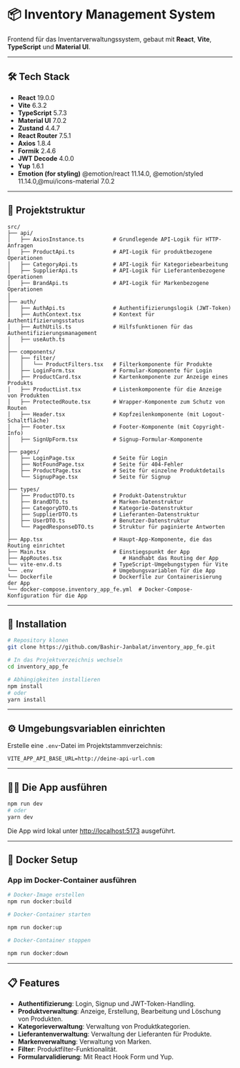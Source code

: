 
# 📦 Inventory Management System

Frontend für das Inventarverwaltungssystem, gebaut mit **React**, **Vite**, **TypeScript** und **Material UI**.

---

## 🛠️ Tech Stack

- **React** 19.0.0
- **Vite** 6.3.2
- **TypeScript** 5.7.3
- **Material UI** 7.0.2
- **Zustand** 4.4.7
- **React Router** 7.5.1
- **Axios** 1.8.4
- **Formik** 2.4.6
- **JWT Decode** 4.0.0
- **Yup** 1.6.1
- **Emotion (for styling)** @emotion/react 11.14.0, @emotion/styled 11.14.0,@mui/icons-material 7.0.2

---

## 📂 Projektstruktur

```
src/
├── api/
│   ├── AxiosInstance.ts         # Grundlegende API-Logik für HTTP-Anfragen
│   ├── ProductApi.ts            # API-Logik für produktbezogene Operationen
│   ├── CategoryApi.ts           # API-Logik für Kategoriebearbeitung
│   ├── SupplierApi.ts           # API-Logik für Lieferantenbezogene Operationen
│   ├── BrandApi.ts              # API-Logik für Markenbezogene Operationen
│
├── auth/
│   ├── AuthApi.ts               # Authentifizierungslogik (JWT-Token)
│   ├── AuthContext.tsx          # Kontext für Authentifizierungsstatus
│   ├── AuthUtils.ts             # Hilfsfunktionen für das Authentifizierungsmanagement
│   ├── useAuth.ts             
│
├── components/
│   ├── filter/  
│   │   └── ProductFilters.tsx   # Filterkomponente für Produkte
│   ├── LoginForm.tsx            # Formular-Komponente für Login
│   ├── ProductCard.tsx          # Kartenkomponente zur Anzeige eines Produkts
│   ├── ProductList.tsx          # Listenkomponente für die Anzeige von Produkten
│   ├── ProtectedRoute.tsx       # Wrapper-Komponente zum Schutz von Routen
│   ├── Header.tsx               # Kopfzeilenkomponente (mit Logout-Schaltfläche)
│   ├── Footer.tsx               # Footer-Komponente (mit Copyright-Info)
│   ├── SignUpForm.tsx           # Signup-Formular-Komponente
│
├── pages/
│   ├── LoginPage.tsx            # Seite für Login
│   ├── NotFoundPage.tsx         # Seite für 404-Fehler
│   ├── ProductPage.tsx          # Seite für einzelne Produktdetails
│   └── SignupPage.tsx           # Seite für Signup
│
├── types/
│   ├── ProductDTO.ts            # Produkt-Datenstruktur
│   ├── BrandDTO.ts              # Marken-Datenstruktur
│   ├── CategoryDTO.ts           # Kategorie-Datenstruktur
│   ├── SupplierDTO.ts           # Lieferanten-Datenstruktur
│   ├── UserDTO.ts               # Benutzer-Datenstruktur
│   └── PagedResponseDTO.ts      # Struktur für paginierte Antworten
│
├── App.tsx                      # Haupt-App-Komponente, die das Routing einrichtet
├── Main.tsx                     # Einstiegspunkt der App
├── AppRoutes.tsx                   # Handhabt das Routing der App
└── vite-env.d.ts                # TypeScript-Umgebungstypen für Vite
└── .env                         # Umgebungsvariablen für die App
└── Dockerfile                   # Dockerfile zur Containerisierung der App
└── docker-compose.inventory_app_fe.yml  # Docker-Compose-Konfiguration für die App
```

---

## 🚀 Installation

```bash
# Repository klonen
git clone https://github.com/Bashir-Janbalat/inventory_app_fe.git

# In das Projektverzeichnis wechseln
cd inventory_app_fe

# Abhängigkeiten installieren
npm install
# oder
yarn install
```

---

## ⚙️ Umgebungsvariablen einrichten

Erstelle eine `.env`-Datei im Projektstammverzeichnis:

```env
VITE_APP_API_BASE_URL=http://deine-api-url.com
```

---

## 🏃‍♂️ Die App ausführen

```bash
npm run dev
# oder
yarn dev
```

Die App wird lokal unter [http://localhost:5173](http://localhost:5173) ausgeführt.

---

## 🐳 Docker Setup

### App im Docker-Container ausführen

```bash
# Docker-Image erstellen
npm run docker:build

# Docker-Container starten

npm run docker:up

# Docker-Container stoppen

npm run docker:down
```

---

## 📋 Features

- **Authentifizierung**: Login, Signup und JWT-Token-Handling.
- **Produktverwaltung**: Anzeige, Erstellung, Bearbeitung und Löschung von Produkten.
- **Kategorieverwaltung**: Verwaltung von Produktkategorien.
- **Lieferantenverwaltung**: Verwaltung der Lieferanten für Produkte.
- **Markenverwaltung**: Verwaltung von Marken.
- **Filter**: Produktfilter-Funktionalität.
- **Formularvalidierung**: Mit React Hook Form und Yup.
